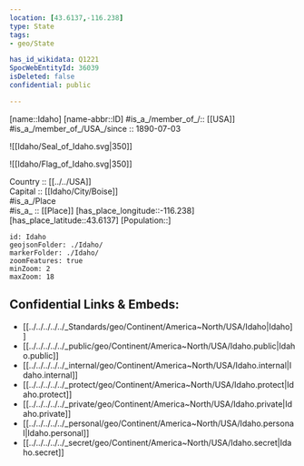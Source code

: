 ```yaml
---
location: [43.6137,-116.238] 
type: State
tags:
- geo/State

has_id_wikidata: Q1221 
SpocWebEntityId: 36039
isDeleted: false
confidential: public

---
```

[name::Idaho] 
[name-abbr::ID] 
#is_a_/member_of_/:: [[USA]]
#is_a_/member_of_/USA_/since :: 1890-07-03 


![[Idaho/Seal_of_Idaho.svg|350]] 

![[Idaho/Flag_of_Idaho.svg|350]] 

Country :: [[../../USA]]  
Capital :: [[Idaho/City/Boise]]  
#is_a_/Place  
#is_a_ :: [[Place]] 
[has_place_longitude::-116.238] 
[has_place_latitude::43.6137] 
[Population::] 



```leaflet
id: Idaho
geojsonFolder: ./Idaho/
markerFolder: ./Idaho/
zoomFeatures: true 
minZoom: 2 
maxZoom: 18
```


## Confidential Links & Embeds: 
- [[../../../../../_Standards/geo/Continent/America~North/USA/Idaho|Idaho]] 
- [[../../../../../_public/geo/Continent/America~North/USA/Idaho.public|Idaho.public]] 
- [[../../../../../_internal/geo/Continent/America~North/USA/Idaho.internal|Idaho.internal]] 
- [[../../../../../_protect/geo/Continent/America~North/USA/Idaho.protect|Idaho.protect]] 
- [[../../../../../_private/geo/Continent/America~North/USA/Idaho.private|Idaho.private]] 
- [[../../../../../_personal/geo/Continent/America~North/USA/Idaho.personal|Idaho.personal]] 
- [[../../../../../_secret/geo/Continent/America~North/USA/Idaho.secret|Idaho.secret]] 
